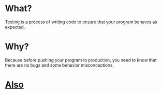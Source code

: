 # What?

Testing is a process of writing code to ensure that your program behaves as expected.

# Why?

Because before pushing your program to production, you need to know that there are no bugs and some behavior misconceptions.

# [Also](https://en.wikipedia.org/wiki/Software_testing)

